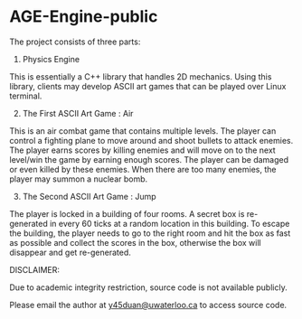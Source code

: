 # AGE-Engine-public

The project consists of three parts:

1. Physics Engine

  This is essentially a C++ library that handles 2D mechanics. Using this library, clients may develop ASCII art games that can be played over Linux terminal.

2. The First ASCII Art Game : Air

  This is an air combat game that contains multiple levels. The player can control a fighting plane to move around and shoot bullets to attack enemies. The player earns scores by killing enemies and will move on to the next level/win the game by earning enough scores. The player can be damaged or even killed by these enemies.
When there are too many enemies, the player may summon a nuclear bomb.

3. The Second ASCII Art Game : Jump

  The player is locked in a building of four rooms. A secret box is re-generated in every 60 ticks at a random location in this building. To escape the building, the player needs to go to the right room and hit the box as fast as possible and collect the scores in the box, otherwise the box will disappear and get re-generated.

DISCLAIMER:

Due to academic integrity restriction, source code is not available publicly.

Please email the author at y45duan@uwaterloo.ca to access source code.


